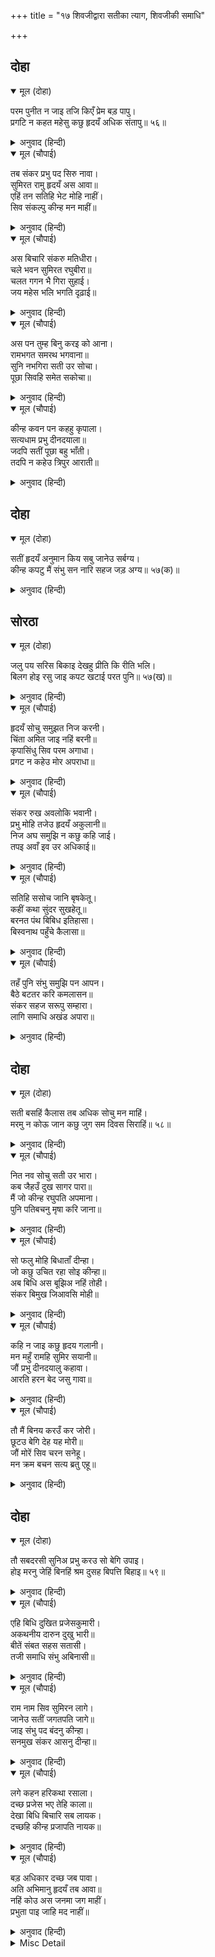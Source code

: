 +++
title = "१७ शिवजीद्वारा सतीका त्याग, शिवजीकी समाधि"

+++


## दोहा


<details open><summary>मूल (दोहा)</summary>

परम पुनीत न जाइ तजि किएँ प्रेम बड़ पापु।  
प्रगटि न कहत महेसु कछु हृदयँ अधिक संतापु॥ ५६॥
</details>

<details><summary>अनुवाद (हिन्दी)</summary>

सती परम पवित्र हैं, इसलिये इन्हें छोड़ते भी नहीं बनता और प्रेम करनेमें बड़ा पाप है। प्रकट करके महादेवजी कुछ भी नहीं कहते, परन्तु उनके हृदयमें बड़ा सन्ताप है॥ ५६॥
</details>

<details open><summary>मूल (चौपाई)</summary>

तब संकर प्रभु पद सिरु नावा।  
सुमिरत रामु हृदयँ अस आवा॥  
एहिं तन सतिहि भेट मोहि नाहीं।  
सिव संकल्पु कीन्ह मन माहीं॥
</details>

<details><summary>अनुवाद (हिन्दी)</summary>

तब शिवजीने प्रभु श्रीरामचन्द्रजीके चरणकमलोंमें सिर नवाया और श्रीरामजीका स्मरण करते ही उनके मनमें यह आया कि सतीके इस शरीरसे मेरी (पति-पत्नीरूपमें) भेंट नहीं हो सकती और शिवजीने अपने मनमें यह सङ्कल्प कर लिया॥ १॥
</details>

<details open><summary>मूल (चौपाई)</summary>

अस बिचारि संकरु मतिधीरा।  
चले भवन सुमिरत रघुबीरा॥  
चलत गगन भै गिरा सुहाई।  
जय महेस भलि भगति दृढ़ाई॥
</details>

<details><summary>अनुवाद (हिन्दी)</summary>

स्थिरबुद्धि शङ्करजी ऐसा विचारकर श्रीरघुनाथजीका स्मरण करते हुए अपने घर (कैलास) को चले। चलते समय सुन्दर आकाशवाणी हुई कि हे महेश! आपकी जय हो। आपने भक्तिकी अच्छी दृढ़ता की॥ २॥
</details>

<details open><summary>मूल (चौपाई)</summary>

अस पन तुम्ह बिनु करइ को आना।  
रामभगत समरथ भगवाना॥  
सुनि नभगिरा सती उर सोचा।  
पूछा सिवहि समेत सकोचा॥
</details>

<details><summary>अनुवाद (हिन्दी)</summary>

आपको छोड़कर दूसरा कौन ऐसी प्रतिज्ञा कर सकता है? आप श्रीरामचन्द्रजीके भक्त हैं, समर्थ हैं और भगवान् हैं। इस आकाशवाणीको सुनकर सतीजीके मनमें चिन्ता हुई और उन्होंने सकुचाते हुए शिवजीसे पूछा—॥ ३॥
</details>

<details open><summary>मूल (चौपाई)</summary>

कीन्ह कवन पन कहहु कृपाला।  
सत्यधाम प्रभु दीनदयाला॥  
जदपि सतीं पूछा बहु भाँती।  
तदपि न कहेउ त्रिपुर आराती॥
</details>

<details><summary>अनुवाद (हिन्दी)</summary>

हे कृपालु! कहिये, आपने कौन-सी प्रतिज्ञा की है? हे प्रभो! आप सत्यके धाम और दीनदयालु हैं। यद्यपि सतीजीने बहुत प्रकारसे पूछा, परन्तु त्रिपुरारि शिवजीने कुछ न कहा॥ ४॥
</details>

## दोहा


<details open><summary>मूल (दोहा)</summary>

सतीं हृदयँ अनुमान किय सबु जानेउ सर्बग्य।  
कीन्ह कपटु मैं संभु सन नारि सहज जड़ अग्य॥ ५७(क)॥
</details>

<details><summary>अनुवाद (हिन्दी)</summary>

सतीजीने हृदयमें अनुमान किया कि सर्वज्ञ शिवजी सब जान गये। मैंने शिवजीसे कपट किया, स्त्री स्वभावसे ही मूर्ख और बेसमझ होती हैं॥ ५७(क)॥
</details>

## सोरठा


<details open><summary>मूल (दोहा)</summary>

जलु पय सरिस बिकाइ देखहु प्रीति कि रीति भलि।  
बिलग होइ रसु जाइ कपट खटाई परत पुनि॥ ५७(ख)॥
</details>

<details><summary>अनुवाद (हिन्दी)</summary>

प्रीतिकी सुन्दर रीति देखिये कि जल भी (दूधके साथ मिलकर) दूधके समान भाव बिकता है; परन्तु फिर कपटरूपी खटाई पड़ते ही पानी अलग हो जाता है (दूध फट जाता है) और स्वाद (प्रेम) जाता रहता है॥ ५७(ख)॥
</details>

<details open><summary>मूल (चौपाई)</summary>

हृदयँ सोचु समुझत निज करनी।  
चिंता अमित जाइ नहिं बरनी॥  
कृपासिंधु सिव परम अगाधा।  
प्रगट न कहेउ मोर अपराधा॥
</details>

<details><summary>अनुवाद (हिन्दी)</summary>

अपनी करनीको याद करके सतीजीके हृदयमें इतना सोच है और इतनी अपार चिन्ता है कि जिसका वर्णन नहीं किया जा सकता। (उन्होंने समझ लिया कि) शिवजी कृपाके परम अथाह सागर हैं, इससे प्रकटमें उन्होंने मेरा अपराध नहीं कहा॥ १॥
</details>

<details open><summary>मूल (चौपाई)</summary>

संकर रुख अवलोकि भवानी।  
प्रभु मोहि तजेउ हृदयँ अकुलानी॥  
निज अघ समुझि न कछु कहि जाई।  
तपइ अवाँ इव उर अधिकाई॥
</details>

<details><summary>अनुवाद (हिन्दी)</summary>

शिवजीका रुख देखकर सतीजीने जान लिया कि स्वामीने मेरा त्याग कर दिया और वे हृदयमें व्याकुल हो उठीं। अपना पाप समझकर कुछ कहते नहीं बनता, परन्तु हृदय (भीतर-ही-भीतर) कुम्हारके आँवेके समान अत्यन्त जलने लगा॥ २॥
</details>

<details open><summary>मूल (चौपाई)</summary>

सतिहि ससोच जानि बृषकेतू।  
कहीं कथा सुंदर सुखहेतू॥  
बरनत पंथ बिबिध इतिहासा।  
बिस्वनाथ पहुँचे कैलासा॥
</details>

<details><summary>अनुवाद (हिन्दी)</summary>

वृषकेतु शिवजीने सतीको चिन्तायुक्त जानकर उन्हें सुख देनेके लिये सुन्दर कथाएँ कहीं। इस प्रकार मार्गमें विविध प्रकारके इतिहासोंको कहते हुए विश्वनाथ कैलास जा पहुँचे॥ ३॥
</details>

<details open><summary>मूल (चौपाई)</summary>

तहँ पुनि संभु समुझि पन आपन।  
बैठे बटतर करि कमलासन॥  
संकर सहज सरूपु सम्हारा।  
लागि समाधि अखंड अपारा॥
</details>

<details><summary>अनुवाद (हिन्दी)</summary>

वहाँ फिर शिवजी अपनी प्रतिज्ञाको याद करके बड़के पेड़के नीचे पद्मासन लगाकर बैठ गये। शिवजीने अपना स्वाभाविक रूप सँभाला। उनकी अखण्ड और अपार समाधि लग गयी॥ ४॥
</details>

## दोहा


<details open><summary>मूल (दोहा)</summary>

सती बसहिं कैलास तब अधिक सोचु मन माहिं।  
मरमु न कोऊ जान कछु जुग सम दिवस सिराहिं॥ ५८॥
</details>

<details><summary>अनुवाद (हिन्दी)</summary>

तब सतीजी कैलासपर रहने लगीं। उनके मनमें बड़ा दुःख था। इस रहस्यको कोई कुछ भी नहीं जानता था। उनका एक-एक दिन युगके समान बीत रहा था॥ ५८॥
</details>

<details open><summary>मूल (चौपाई)</summary>

नित नव सोचु सती उर भारा।  
कब जैहउँ दुख सागर पारा॥  
मैं जो कीन्ह रघुपति अपमाना।  
पुनि पतिबचनु मृषा करि जाना॥
</details>

<details><summary>अनुवाद (हिन्दी)</summary>

सतीजीके हृदयमें नित्य नया और भारी सोच हो रहा था कि मैं इस दुःख-समुद्रके पार कब जाऊँगी। मैंने जो श्रीरघुनाथजीका अपमान किया और फिर पतिके वचनोंको झूठ जाना—॥ १॥
</details>

<details open><summary>मूल (चौपाई)</summary>

सो फलु मोहि बिधाताँ दीन्हा।  
जो कछु उचित रहा सोइ कीन्हा॥  
अब बिधि अस बूझिअ नहिं तोही।  
संकर बिमुख जिआवसि मोही॥
</details>

<details><summary>अनुवाद (हिन्दी)</summary>

उसका फल विधाताने मुझको दिया, जो उचित था वही किया; परन्तु हे विधाता! अब तुझे यह उचित नहीं है जो शङ्करसे विमुख होनेपर भी मुझे जिला रहा है॥ २॥
</details>

<details open><summary>मूल (चौपाई)</summary>

कहि न जाइ कछु हृदय गलानी।  
मन महुँ रामहि सुमिर सयानी॥  
जौं प्रभु दीनदयालु कहावा।  
आरति हरन बेद जसु गावा॥
</details>

<details><summary>अनुवाद (हिन्दी)</summary>

सतीजीके हृदयकी ग्लानि कुछ कही नहीं जाती। बुद्धिमती सतीजीने मनमें श्रीरामचन्द्रजीका स्मरण किया और कहा—हे प्रभो! यदि आप दीनदयालु कहलाते हैं और वेदोंने आपका यह यश गाया है कि आप दुःखको हरनेवाले हैं,॥ ३॥
</details>

<details open><summary>मूल (चौपाई)</summary>

तौ मैं बिनय करउँ कर जोरी।  
छूटउ बेगि देह यह मोरी॥  
जौं मोरें सिव चरन सनेहू।  
मन क्रम बचन सत्य ब्रतु एहू॥
</details>

<details><summary>अनुवाद (हिन्दी)</summary>

तो मैं हाथ जोड़कर विनती करती हूँ कि मेरी यह देह जल्दी छूट जाय। यदि मेरा शिवजीके चरणोंमें प्रेम है और मेरा यह (प्रेमका) व्रत मन, वचन और कर्म (आचरण) से सत्य है,॥ ४॥
</details>

## दोहा


<details open><summary>मूल (दोहा)</summary>

तौ सबदरसी सुनिअ प्रभु करउ सो बेगि उपाइ।  
होइ मरनु जेहिं बिनहिं श्रम दुसह बिपत्ति बिहाइ॥ ५९॥
</details>

<details><summary>अनुवाद (हिन्दी)</summary>

तो हे सर्वदर्शी प्रभो! सुनिये और शीघ्र वह उपाय कीजिये जिससे मेरा मरण हो और बिना ही परिश्रम यह (पति-परित्यागरूपी) असह्य विपत्ति दूर हो जाय॥ ५९॥
</details>

<details open><summary>मूल (चौपाई)</summary>

एहि बिधि दुखित प्रजेसकुमारी।  
अकथनीय दारुन दुखु भारी॥  
बीतें संबत सहस सतासी।  
तजी समाधि संभु अबिनासी॥
</details>

<details><summary>अनुवाद (हिन्दी)</summary>

दक्षसुता सतीजी इस प्रकार बहुत दुःखित थीं, उनको इतना दारुण दुःख था कि जिसका वर्णन नहीं किया जा सकता। सत्तासी हजार वर्ष बीत जानेपर अविनाशी शिवजीने समाधि खोली॥ १॥
</details>

<details open><summary>मूल (चौपाई)</summary>

राम नाम सिव सुमिरन लागे।  
जानेउ सतीं जगतपति जागे॥  
जाइ संभु पद बंदनु कीन्हा।  
सनमुख संकर आसनु दीन्हा॥
</details>

<details><summary>अनुवाद (हिन्दी)</summary>

शिवजी रामनामका स्मरण करने लगे, तब सतीजीने जाना कि अब जगत् के स्वामी (शिवजी) जागे। उन्होंने जाकर शिवजीके चरणोंमें प्रणाम किया। शिवजीने उनको बैठनेके लिये सामने आसन दिया॥ २॥
</details>

<details open><summary>मूल (चौपाई)</summary>

लगे कहन हरिकथा रसाला।  
दच्छ प्रजेस भए तेहि काला॥  
देखा बिधि बिचारि सब लायक।  
दच्छहि कीन्ह प्रजापति नायक॥
</details>

<details><summary>अनुवाद (हिन्दी)</summary>

शिवजी भगवान् हरिकी रसमयी कथाएँ कहने लगे। उसी समय दक्ष प्रजापति हुए। ब्रह्माजीने सब प्रकारसे योग्य देख-समझकर दक्षको प्रजापतियोंका नायक बना दिया॥ ३॥
</details>

<details open><summary>मूल (चौपाई)</summary>

बड़ अधिकार दच्छ जब पावा।  
अति अभिमानु हृदयँ तब आवा॥  
नहिं कोउ अस जनमा जग माहीं।  
प्रभुता पाइ जाहि मद नाहीं॥
</details>

<details><summary>अनुवाद (हिन्दी)</summary>

जब दक्षने इतना बड़ा अधिकार पाया तब उनके हृदयमें अत्यन्त अभिमान आ गया। जगत् में ऐसा कोई नहीं पैदा हुआ जिसको प्रभुता पाकर मद न हो॥ ४॥
</details>

<details><summary>Misc Detail</summary>


</details>
